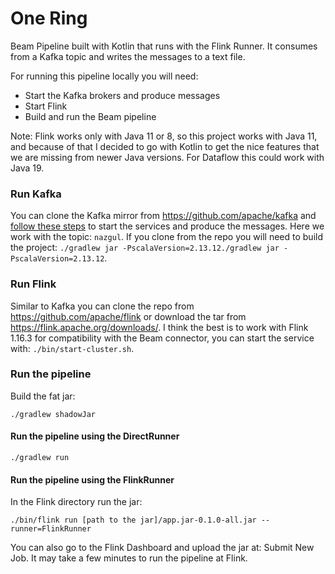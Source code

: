 # One Ring

Beam Pipeline built with Kotlin that runs with the Flink Runner. It consumes from a Kafka topic and writes the messages to a text file.

For running this pipeline locally you will need:
- Start the Kafka brokers and produce messages
- Start Flink
- Build and run the Beam pipeline

Note: Flink works only with Java 11 or 8, so this project works with Java 11, and because of that I decided to go with Kotlin to get the nice features that
we are missing from newer Java versions. For Dataflow this could work with Java 19.

### Run Kafka

You can clone the Kafka mirror from https://github.com/apache/kafka and [follow these steps](https://kafka.apache.org/quickstart) to start the services and produce the messages. Here we work
with the topic: `nazgul`. If you clone from the repo you will need to build the project: `./gradlew jar -PscalaVersion=2.13.12./gradlew jar -PscalaVersion=2.13.12`.

### Run Flink

Similar to Kafka you can clone the repo from https://github.com/apache/flink or download the tar from https://flink.apache.org/downloads/. I think the best is to work with
Flink 1.16.3 for compatibility with the Beam connector, you can start the service with: `./bin/start-cluster.sh`.

### Run the pipeline

Build the fat jar:

```
./gradlew shadowJar
```

#### Run the pipeline using the DirectRunner

```
./gradlew run
```

#### Run the pipeline using the FlinkRunner

In the Flink directory run the jar:

```
./bin/flink run [path to the jar]/app.jar-0.1.0-all.jar --runner=FlinkRunner
```

You can also go to the Flink Dashboard and upload the jar at: Submit New Job. It may take a few minutes to run the pipeline at Flink.
